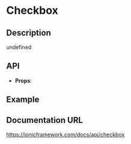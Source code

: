 # Checkbox

## Description
undefined

## API
- **Props**: <IonCheckbox aria-label='Check me' />

## Example
<IonCheckbox aria-label='Check me' />

## Documentation URL
https://ionicframework.com/docs/api/checkbox
